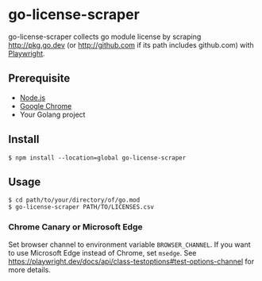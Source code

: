 # go-license-scraper

go-license-scraper collects go module license by scraping http://pkg.go.dev (or http://github.com if its path includes github.com) with [Playwright](https://playwright.dev/).

## Prerequisite

- [Node.js](https://nodejs.org/)
- [Google Chrome](https://www.google.com/chrome/)
- Your Golang project

## Install

```
$ npm install --location=global go-license-scraper
```

## Usage

```
$ cd path/to/your/directory/of/go.mod
$ go-license-scraper PATH/TO/LICENSES.csv
```

### Chrome Canary or Microsoft Edge

Set browser channel to environment variable `BROWSER_CHANNEL`.
If you want to use Microsoft Edge instead of Chrome, set `msedge`.
See https://playwright.dev/docs/api/class-testoptions#test-options-channel for more details.
